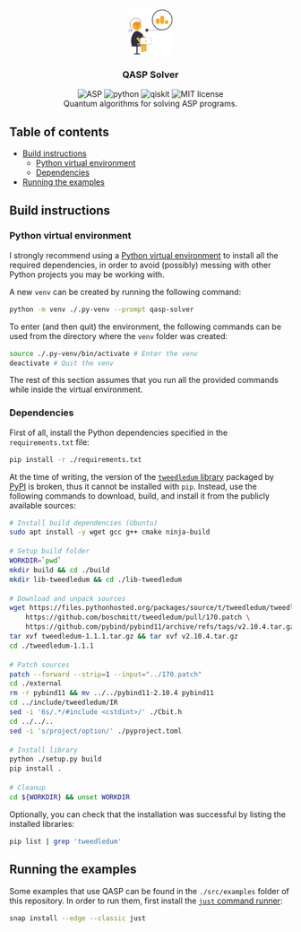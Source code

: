 <br/>
<p align="center">
	<a href="https://github.com/davidedellagiustina/qasp-solver">
		<img src="img/logo.png" alt="Logo" height=80">
	</a>
	<h3 align="center">QASP Solver</h3>
	<p align="center">
		<img src="https://img.shields.io/static/v1?label=&message=ASP&color=yellow" alt="ASP">
		<img src="https://img.shields.io/static/v1?label=&message=python&color=blue" alt="python">
		<img src="https://img.shields.io/static/v1?label=&message=qiskit&color=purple" alt="qiskit">
		<img src="https://img.shields.io/static/v1?label=license&message=MIT&color=green" alt="MIT license">
		<br/>
        Quantum algorithms for solving ASP programs.
		<br/>
	</p>
</p>

## Table of contents

- [Build instructions](#build-instructions)
    - [Python virtual environment](#python-virtual-environment)
    - [Dependencies](#dependencies)
- [Running the examples](#running-the-examples)

## Build instructions

### Python virtual environment

I strongly recommend using a [Python virtual environment](https://docs.python.org/3/library/venv.html) to install all the required dependencies, in order to avoid (possibly) messing with other Python projects you may be working with.

A new `venv` can be created by running the following command:

```sh
python -m venv ./.py-venv --prompt qasp-solver
```

To enter (and then quit) the environment, the following commands can be used from the directory where the `venv` folder was created:

```sh
source ./.py-venv/bin/activate # Enter the venv
deactivate # Quit the venv
```

The rest of this section assumes that you run all the provided commands while inside the virtual environment.

### Dependencies

First of all, install the Python dependencies specified in the `requirements.txt` file:

```sh
pip install -r ./requirements.txt
```

At the time of writing, the version of the [`tweedledum` library](https://pypi.org/project/tweedledum/) packaged by [PyPI](https://pypi.org/) is broken, thus it cannot be installed with `pip`. Instead, use the following commands to download, build, and install it from the publicly available sources:

```sh
# Install build dependencies (Ubuntu)
sudo apt install -y wget gcc g++ cmake ninja-build

# Setup build folder
WORKDIR=`pwd`
mkdir build && cd ./build
mkdir lib-tweedledum && cd ./lib-tweedledum

# Download and unpack sources
wget https://files.pythonhosted.org/packages/source/t/tweedledum/tweedledum-1.1.1.tar.gz \
    https://github.com/boschmitt/tweedledum/pull/170.patch \
    https://github.com/pybind/pybind11/archive/refs/tags/v2.10.4.tar.gz
tar xvf tweedledum-1.1.1.tar.gz && tar xvf v2.10.4.tar.gz
cd ./tweedledum-1.1.1

# Patch sources
patch --forward --strip=1 --input="../170.patch"
cd ./external
rm -r pybind11 && mv ../../pybind11-2.10.4 pybind11
cd ../include/tweedledum/IR
sed -i '6s/.*/#include <cstdint>/' ./Cbit.h
cd ../../..
sed -i 's/project/option/' ./pyproject.toml

# Install library
python ./setup.py build
pip install .

# Cleanup
cd ${WORKDIR} && unset WORKDIR
```

Optionally, you can check that the installation was successful by listing the installed libraries:

```sh
pip list | grep 'tweedledum'
```

## Running the examples

Some examples that use QASP can be found in the `./src/examples` folder of this repository.
In order to run them, first install the [`just` command runner](https://github.com/casey/just):

```sh
snap install --edge --classic just
```


<!-- TODO -->
